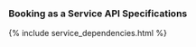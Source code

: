 <!-- ![Icon]('https://www.addisonlee.com/wp-content/uploads/2023/11/Banner-for-Account-opening-1.png')  -->
### Booking as a Service API Specifications
{% include service_dependencies.html %}

